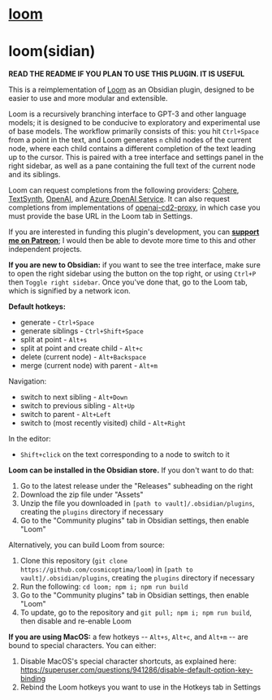 # [loom](https://github.com/cosmicoptima/loom)

# loom(sidian)

**READ THE README IF YOU PLAN TO USE THIS PLUGIN. IT IS USEFUL**

This is a reimplementation of [Loom](https://github.com/socketteer/loom) as an Obsidian plugin, designed to be easier to use and more modular and extensible.

Loom is a recursively branching interface to GPT-3 and other language models; it is designed to be conducive to exploratory and experimental use of base models. The workflow primarily consists of this: you hit `Ctrl+Space` from a point in the text, and Loom generates `n` child nodes of the current node, where each child contains a different completion of the text leading up to the cursor. This is paired with a tree interface and settings panel in the right sidebar, as well as a pane containing the full text of the current node and its siblings.

Loom can request completions from the following providers: [Cohere](https://docs.cohere.ai/docs), [TextSynth](https://textsynth.com/documentation.html), [OpenAI](https://platform.openai.com/docs/introduction), and [Azure OpenAI Service](https://learn.microsoft.com/en-us/azure/ai-services/openai). It can also request completions from implementations of [openai-cd2-proxy](https://github.com/cosmicoptima/openai-cd2-proxy), in which case you must provide the base URL in the Loom tab in Settings.

If you are interested in funding this plugin's development, you can **[support me on Patreon](https://patreon.com/parafactual)**; I would then be able to devote more time to this and other independent projects.

**If you are new to Obsidian:** if you want to see the tree interface, make sure to open the right sidebar using the button on the top right, or using `Ctrl+P` then `Toggle right sidebar`. Once you've done that, go to the Loom tab, which is signified by a network icon.

**Default hotkeys:**

- generate - `Ctrl+Space`
- generate siblings - `Ctrl+Shift+Space`
- split at point - `Alt+s`
- split at point and create child - `Alt+c`
- delete (current node) - `Alt+Backspace`
- merge (current node) with parent - `Alt+m`

Navigation:
- switch to next sibling - `Alt+Down`
- switch to previous sibling - `Alt+Up`
- switch to parent - `Alt+Left`
- switch to (most recently visited) child - `Alt+Right`

In the editor:
- `Shift+click` on the text corresponding to a node to switch to it

**Loom can be installed in the Obsidian store.** If you don't want to do that:

1. Go to the latest release under the "Releases" subheading on the right
2. Download the zip file under "Assets"
3. Unzip the file you downloaded in `[path to vault]/.obsidian/plugins`, creating the `plugins` directory if necessary
4. Go to the "Community plugins" tab in Obsidian settings, then enable "Loom"

Alternatively, you can build Loom from source:

1. Clone this repository (`git clone https://github.com/cosmicoptima/loom`) in `[path to vault]/.obsidian/plugins`, creating the `plugins` directory if necessary
2. Run the following: `cd loom; npm i; npm run build`
3. Go to the "Community plugins" tab in Obsidian settings, then enable "Loom"
4. To update, go to the repository and `git pull; npm i; npm run build`, then disable and re-enable Loom

**If you are using MacOS:** a few hotkeys -- `Alt+s`, `Alt+c`, and `Alt+m` -- are bound to special characters. You can either:

1. Disable MacOS's special character shortcuts, as explained here: https://superuser.com/questions/941286/disable-default-option-key-binding
2. Rebind the Loom hotkeys you want to use in the Hotkeys tab in Settings
